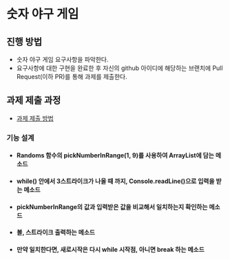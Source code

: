 # 숫자 야구 게임
## 진행 방법
* 숫자 야구 게임 요구사항을 파악한다.
* 요구사항에 대한 구현을 완료한 후 자신의 github 아이디에 해당하는 브랜치에 Pull Request(이하 PR)를 통해 과제를 제출한다.

## 과제 제출 과정
* [과제 제출 방법](https://github.com/next-step/nextstep-docs/tree/master/precourse)

### 기능 설계
  - #### Randoms 함수의 pickNumberInRange(1, 9)를 사용하여 ArrayList에 담는 메소드
  - #### while() 안에서 3스트라이크가 나올 때 까지, Console.readLine()으로 입력을 받는 메소드
  - #### pickNumberInRange의 값과 입력받은 값을 비교해서 일치하는지 확인하는 메소드
  - #### 볼, 스트라이크 출력하는 메소드
  - #### 만약 일치한다면, 새로시작은 다시 while 시작점, 아니면 break 하는 메소드